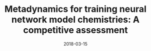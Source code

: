 ---
title: "Metadynamics for training neural network model chemistries: A competitive assessment "
collection: publications
category: manuscripts
permalink: /publication/2018-03-15-metadyn
excerpt: 'Metadynamics for generating non-equilibrium molecular geometry datasets.'
date: 2018-03-15
venue: 'The Journal of Chemical Physics'
paperurl: 'https://doi.org/10.1063/1.5020067'
citation: 'Herr, J. E.; Yao, K.; McIntyre, R.; Toth, D. W.; Parkhill, J. The Journal of chemical physics 2018, 148, 241710.'
---